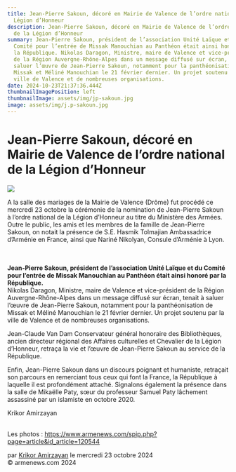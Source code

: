 ```yaml
---
title: Jean-Pierre Sakoun, décoré en Mairie de Valence de l’ordre national de la
  Légion d’Honneur
description: Jean-Pierre Sakoun, décoré en Mairie de Valence de l’ordre national
  de la Légion d’Honneur
summary: Jean-Pierre Sakoun, président de l’association Unité Laïque et du
  Comité pour l’entrée de Missak Manouchian au Panthéon était ainsi honoré par
  la République. Nikolas Daragon, Ministre, maire de Valence et vice-président
  de la Région Auvergne-Rhône-Alpes dans un message diffusé sur écran, tenait à
  saluer l’œuvre de Jean-Pierre Sakoun, notamment pour la panthéonisation de
  Missak et Méliné Manouchian le 21 février dernier. Un projet soutenu par la
  ville de Valence et de nombreuses organisations.
date: 2024-10-23T21:37:36.444Z
thumbnailImagePosition: left
thumbnailImage: assets/img/jp-sakoun.jpg
image: assets/img/j.p-sakoun.jpg
---
```

<!--StartFragment-->

# Jean-Pierre Sakoun, décoré en Mairie de Valence de l’ordre national de la Légion d’Honneur

![](https://www.armenews.com/IMG/arton120544.jpg)

A la salle des mariages de la Mairie de Valence (Drôme) fut procédé ce mercredi 23 octobre la cérémonie de la nomination de Jean-Pierre Sakoun à l’ordre national de la Légion d’Honneur au titre du Ministère des Armées. Outre le public, les amis et les membres de la famille de Jean-Pierre Sakoun, on notait la présence de S.E. Hasmik Tolmajian Ambassadrice d’Arménie en France, ainsi que Nariné Nikolyan, Consule d’Arménie à Lyon.

\
\
**Jean-Pierre Sakoun, président de l’association Unité Laïque et du Comité pour l’entrée de Missak Manouchian au Panthéon était ainsi honoré par la République.**\
Nikolas Daragon, Ministre, maire de Valence et vice-président de la Région Auvergne-Rhône-Alpes dans un message diffusé sur écran, tenait à saluer l’œuvre de Jean-Pierre Sakoun, notamment pour la panthéonisation de Missak et Méliné Manouchian le 21 février dernier. Un projet soutenu par la ville de Valence et de nombreuses organisations.

Jean-Claude Van Dam Conservateur général honoraire des Bibliothèques, ancien directeur régional des Affaires culturelles et Chevalier de la Légion d’Honneur, retraça la vie et l’œuvre de Jean-Pierre Sakoun au service de la République.

Enfin, Jean-Pierre Sakoun dans un discours poignant et humaniste, retraçait son parcours en remerciant tous ceux qui font la France, la République à laquelle il est profondément attaché. Signalons également la présence dans la salle de Mikaëlle Paty, sœur du professeur Samuel Paty lâchement assassiné par un islamiste en octobre 2020.

Krikor Amirzayan

\
Les photos : https://www.armenews.com/spip.php?page=article&id_article=120544

par [Krikor Amirzayan](https://www.armenews.com/spip.php?page=auteur&id_auteur=33) le mercredi 23 octobre 2024\
© armenews.com 2024

<!--EndFragment-->